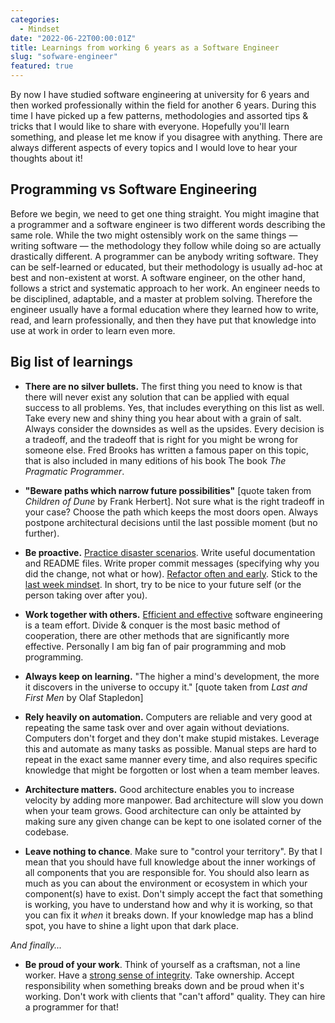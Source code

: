 ```yaml
---
categories:
  - Mindset
date: "2022-06-22T00:00:01Z"
title: Learnings from working 6 years as a Software Engineer
slug: "sofware-engineer"
featured: true
---
```


By now I have studied software engineering at university for 6 years and then worked professionally within the field for another 6 years. During this time I have picked up a few patterns, methodologies and assorted tips & tricks that I would like to share with everyone. Hopefully you'll learn something, and please let me know if you disagree with anything. There are always different aspects of every topics and I would love to hear your thoughts about it!

## Programming vs Software Engineering

Before we begin, we need to get one thing straight. You might imagine that a programmer and a software engineer is two different words describing the same role. While the two might ostensibly work on the same things &mdash; writing software &mdash; the methodology they follow while doing so are actually drastically different. A programmer can be anybody writing software. They can be self-learned or educated, but their methodology is usually ad-hoc at best and non-existent at worst. A software engineer, on the other hand, follows a strict and systematic approach to her work. An engineer needs to be disciplined, adaptable, and a master at problem solving. Therefore the engineer usually have a formal education where they learned how to write, read, and learn professionally, and then they have put that knowledge into use at work in order to learn even more. 

## Big list of learnings

- **There are no silver bullets.** The first thing you need to know is that there will never exist any solution that can be applied with equal success to all problems. Yes, that includes everything on this list as well. Take every new and shiny thing you hear about with a grain of salt. Always consider the downsides as well as the upsides. Every decision is a tradeoff, and the tradeoff that is right for you might be wrong for someone else. Fred Brooks has written a famous paper on this topic, that is also included in many editions of his book The book *The Pragmatic Programmer*.

- **"Beware paths which narrow future possibilities"** [quote taken from *Children of Dune* by Frank Herbert]. Not sure what is the right tradeoff in your case? Choose the path which keeps the most doors open. Always postpone architectural decisions until the last possible moment (but no further).

- **Be proactive.** [Practice disaster scenarios](../practice-disaster-scenarios). Write useful documentation and README files. Write proper commit messages (specifying why you did the change, not what or how). [Refactor often and early](../Refactor-Responsibly). Stick to the [last week mindset](../last-week-mindset). In short, try to be nice to your future self (or the person taking over after you). 

- **Work together with others.** [Efficient and effective](../efficiency-vs-effectiveness) software engineering is a team effort. Divide & conquer is the most basic method of cooperation, there are other methods that are significantly more effective. Personally I am big fan of pair programming and mob programming.

- **Always keep on learning.** "The higher a mind's development, the more it discovers in the universe to occupy it." [quote taken from *Last and First Men* by Olaf Stapledon]

- **Rely heavily on automation.** Computers are reliable and very good at repeating the same task over and over again without deviations. Computers don't forget and they don't make stupid mistakes. Leverage this and automate as many tasks as possible. Manual steps are hard to repeat in the exact same manner every time, and also requires specific knowledge that might be forgotten or lost when a team member leaves.

- **Architecture matters.** Good architecture enables you to increase velocity by adding more manpower. Bad architecture will slow you down when your team grows. Good architecture can only be attainted by making sure any given change can be kept to one isolated corner of the codebase.

- **Leave nothing to chance**. Make sure to "control your territory". By that I mean that you should have full knowledge about the inner workings of all components that you are responsible for. You should also learn as much as you can about the environment or ecosystem in which your component(s) have to exist. Don't simply accept the fact that something is working, you have to understand how and why it is working, so that you can fix it *when* it breaks down. If your knowledge map has a blind spot, you have to shine a light upon that dark place.

*And finally...*

- **Be proud of your work**. Think of yourself as a craftsman, not a line worker. Have a [strong sense of integrity](../The-Ethics-of-Software-Engineering). Take ownership. Accept responsibility when something breaks down and be proud when it's working. Don't work with clients that "can't afford" quality. They can hire a programmer for that!
